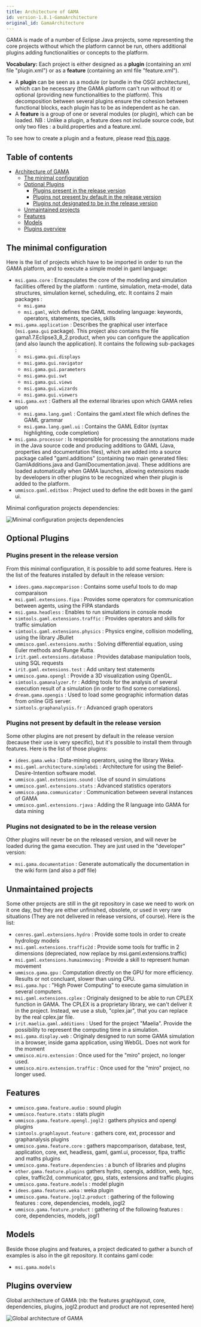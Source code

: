 ```yaml
---
title: Architecture of GAMA
id: version-1.8.1-GamaArchitecture
original_id: GamaArchitecture
---
```





GAMA is made of a number of Eclipse Java projects, some representing the core projects without which the platform cannot be run, others additional plugins adding functionalities or concepts to the platform.

__Vocabulary:__
Each project is either designed as a __plugin__ (containing an xml file "plugin.xml") or as a __feature__ (containing an xml file "feature.xml").

  * A __plugin__ can be seen as a module (or bundle in the OSGI architecture), which can be necessary (the GAMA platform can't run without it) or optional (providing new functionalities to the platform). This decomposition between several plugins ensure the cohesion between functional blocks, each plugin has to be as independent as he can.
  * A __feature__ is a group of one or several modules (or plugin), which can be loaded. NB : Unlike a plugin, a feature does not include source code, but only two files : a build.properties and a feature.xml.

To see how to create a plugin and a feature, please read [this page](InstallingGitVersion).

## Table of contents 

* [Architecture of GAMA](#architecture-of-gama)
	* [The minimal configuration](#the-minimal-configuration)
	* [Optional Plugins](#optional-plugins)
		* [Plugins present in the release version](#plugins-present-in-the-release-version)
		* [Plugins not present by default in the release version](#plugins-not-present-by-default-in-the-release-version)
		* [Plugins not designated to be in the release version](#plugins-not-designated-to-be-in-the-release-version)
	* [Unmaintained projects](#unmaintained-projects)
	* [Features](#features)
	* [Models](#models)
	* [Plugins overview](#plugins-overview)

## The minimal configuration

Here is the list of projects which have to be imported in order to run the GAMA platform, and to execute a simple model in gaml language:

  * `msi.gama.core` : Encapsulates the core of the modeling and simulation facilities offered by the platform : runtime, simulation, meta-model, data structures, simulation kernel, scheduling, etc. It contains 2 main packages :
    * `msi.gama`
    * `msi.gaml`, wich defines the GAML modeling language: keywords, operators, statements, species, skills
  * `msi.gama.application` : Describes the graphical user interface (`msi.gama.gui` package). This project also contains the file gama1.7.Eclipse3_8_2.product, when you can configure the application (and also launch the application). It contains the following sub-packages :
    * `msi.gama.gui.displays`
    * `msi.gama.gui.navigator`
    * `msi.gama.gui.parameters`
    * `msi.gama.gui.swt`
    * `msi.gama.gui.views`
    * `msi.gama.gui.wizards`
    * `msi.gama.gui.viewers`
  * `msi.gama.ext` : Gathers all the external libraries upon which GAMA relies upon
    * `msi.gama.lang.gaml` : Contains the gaml.xtext file which defines the GAML grammar
    * `msi.gama.lang.gaml.ui` : Contains the GAML Editor (syntax highlighting, code completion)
  * `msi.gama.processor` : Is responsible for processing the annotations made in the Java source code and producing additions to GAML (Java, properties and documentation files), which are added into a source package called "gaml.additions" (containing two main generated files: GamlAdditions.java and GamlDocumentation.java). These additions are loaded automatically when GAMA launches, allowing extensions made by developers in other plugins to be recognized when their plugin is added to the platform.
  * `ummisco.gaml.editbox` : Project used to define the edit boxes in the gaml ui.

Minimal configuration projects dependencies:

![Minimal configuration projects dependencies](../resources/images/developpingExtension/minimal_configuration.png)

## Optional Plugins

### Plugins present in the release version
From this minimal configuration, it is possible to add some features. Here is the list of the features installed by default in the release version:

  * `idees.gama.mapcomparison` : Contains some useful tools to do map comparaison
  * `msi.gaml.extensions.fipa` : Provides some operators for communication between agents, using the FIPA standards
  * `msi.gama.headless` : Enables to run simulations in console mode
  * `simtools.gaml.extensions.traffic` : Provides operators and skills for traffic simulation
  * `simtools.gaml.extensions.physics` : Physics engine, collision modelling, using the library JBullet
  * `ummisco.gaml.extensions.maths` : Solving differential equation, using Euler methods and Runge Kutta.
  * `irit.gaml.extensions.database` : Provides database manipulation tools, using SQL requests
  * `irit.gaml.extensions.test` : Add unitary test statements
  * `ummisco.gama.opengl` : Provide a 3D visualization using OpenGL.
  * `simtools.gamanalyzer.fr` : Adding tools for the analysis of several execution result of a simulation (in order to find some correlations).
  * `dream.gama.opengis` : Used to load some geographic information datas from online GIS server.
  * `simtools.graphanalysis.fr` : Advanced graph operators
 
### Plugins not present by default in the release version
Some other plugins are not present by default in the release version (because their use is very specific), but it's possible to install them through features.
Here is the list of those plugins:

  * `idees.gama.weka` : Data-mining operators, using the library Weka.
  * `msi.gaml.architecture.simplebdi` : Architecture for using the Belief-Desire-Intention software model.
  * `ummisco.gaml.extensions.sound` : Use of sound in simulations
  * `ummisco.gaml.extensions.stats` : Advanced statistics operators
  * `ummisco.gama.communicator` : Communication between several instances of GAMA
  * `ummisco.gaml.extensions.rjava` : Adding the R language into GAMA for data mining
 
### Plugins not designated to be in the release version
Other plugins will never be on the released version, and will never be loaded during the gama execution. They are just used in the "developer" version:

  * `msi.gama.documentation` : Generate automatically the documentation in the wiki form (and also a pdf file)
 
## Unmaintained projects

Some other projects are still in the git repository in case we need to work on it one day, but they are either unfinished, obsolete, or used in very rare situations (They are not delivered in release versions, of course). Here is the list:

  * `cenres.gaml.extensions.hydro` : Provide some tools in order to create hydrology models
  * `msi.gaml.extensions.traffic2d` : Provide some tools for traffic in 2 dimensions (depreciated, now replace by msi.gaml.extensions.traffic)
  * `msi.gaml.extensions.humainmoving` : Provide a skill to represent human movement
  * `ummisco.gama.gpu` : Computation directly on the GPU for more efficiency. Results or not concluant, slower than using CPU.
  * `msi.gama.hpc` : "High Power Computing" to execute gama simulation in several computers.
  * `msi.gaml.extensions.cplex` : Originaly designed to be able to run CPLEX function in GAMA. The CPLEX is a proprietary library, we can't deliver it in the project. Instead, we use a stub, "cplex.jar", that you can replace by the real cplex.jar file.
  * `irit.maelia.gaml.additions` : Used for the project "Maelia". Provide the possibility to represent the computing time in a simulation.
  * `msi.gama.display.web` : Originaly designed to run some GAMA simulation in a browser, inside gama application, using WebGL. Does not work for the moment
  * `ummisco.miro.extension` : Once used for the "miro" project, no longer used.
  * `ummisco.miro.extension.traffic` : Once used for the "miro" project, no longer used.
 
## Features
 
  * `ummisco.gama.feature.audio` : sound plugin
  * `ummisco.feature.stats` : stats plugin
  * `ummisco.gama.feature.opengl.jogl2` : gathers physics and opengl plugins
  * `simtools.graphlayout.feature` : gathers core, ext, processor and graphanalysis plugins
  * `ummisco.gama.feature.core` : gathers mapcomparison, database, test, application, core, ext, headless, gaml, gaml.ui, processor, fipa, traffic and maths plugins
  * `ummisco.gama.feature.dependencies` : a bunch of libraries and plugins
  * `other.gama.feature.plugins` gathers hydro, opengis, addition, web, hpc, cplex, traffic2d, communicator, gpu, stats, extensions and traffic plugins
  * `ummisco.gama.feature.models` : model plugin
  * `idees.gama.features.weka` : weka plugin
  * `ummisco.gama.feature.jogl2.product` : gathering of the following features : core, dependencies, models, jogl2
  * `ummisco.gama.feature.product` : gathering of the following features : core, dependencies, models, jogl1
 
## Models
 
Beside those plugins and features, a project dedicated to gather a bunch of examples is also in the git repository. It contains gaml code:
  * `msi.gama.models`

## Plugins overview

Global architecture of GAMA (nb: the features graphlayout, core, dependencies, plugins, jogl2.product and product are not represented here)

![Global architecture of GAMA](../resources/images/developpingExtension/plugin_architecture.png)
